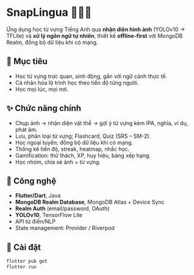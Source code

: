 # SnapLingua 📸🇬🇧
Ứng dụng học từ vựng Tiếng Anh qua **nhận diện hình ảnh** (YOLOv10 → TFLite) và **xử lý ngôn ngữ tự nhiên**, thiết kế **offline-first** với MongoDB Realm, đồng bộ dữ liệu khi có mạng.

## 🎯 Mục tiêu
- Học từ vựng trực quan, sinh động, gắn với ngữ cảnh thực tế.
- Cá nhân hóa lộ trình học theo tiến độ từng người.
- Học mọi lúc, mọi nơi.

## ✨ Chức năng chính
- Chụp ảnh → nhận diện vật thể → gợi ý từ vựng kèm IPA, nghĩa, ví dụ, phát âm.
- Lưu, phân loại từ vựng; Flashcard, Quiz (SRS – SM-2).
- Học ngoại tuyến; đồng bộ dữ liệu khi có mạng.
- Thống kê tiến độ, streak, heatmap, nhắc học.
- Gamification: thử thách, XP, huy hiệu, bảng xếp hạng.
- Học nhóm, chia sẻ ảnh + từ vựng.

## 🧱 Công nghệ
- **Flutter/Dart**, Java
- **MongoDB Realm Database**, MongoDB Atlas + Device Sync
- **Realm Auth** (email/password, OAuth)
- **YOLOv10**, TensorFlow Lite
- API từ điển/NLP
- State management: Provider / Riverpod

## 🚀 Cài đặt
```bash
flutter pub get
flutter run
